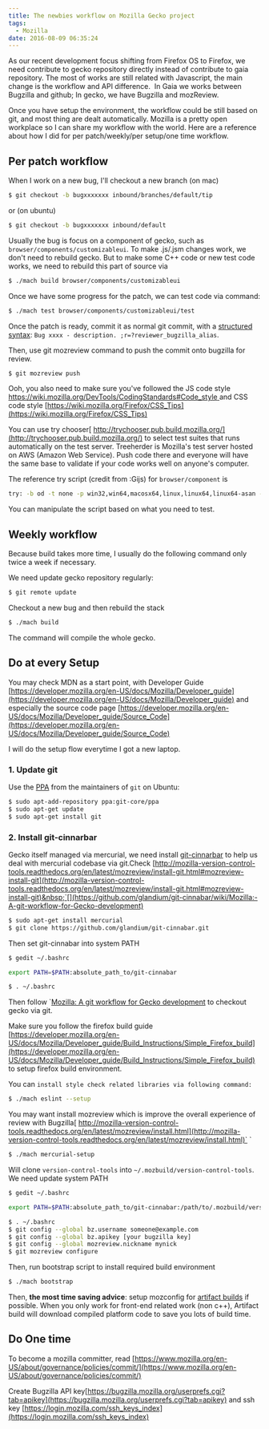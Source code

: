 ```yaml
---
title: The newbies workflow on Mozilla Gecko project
tags:
  - Mozilla
date: 2016-08-09 06:35:24
---
```


As our recent development focus shifting from Firefox OS to Firefox, we need contribute to gecko repository directly instead of contribute to gaia repository. The most of works are still related with Javascript, the main change is the workflow and API difference.&nbsp; In Gaia we works between Bugzilla and github; In gecko, we have Bugzilla and mozReview.

Once you have setup the environment, the workflow could be still based on git, and most thing are dealt automatically. Mozilla is a pretty open workplace so I can share my workflow with the world. Here are a reference about how I did for per patch/weekly/per setup/one time workflow.

## Per patch workflow

When I work on a new bug, I'll checkout a new branch (on mac)

```sh
$ git checkout -b bugxxxxxxx inbound/branches/default/tip
```

or (on ubuntu)

```sh
$ git checkout -b bugxxxxxxx inbound/default
```

Usually the bug is focus on a component of gecko, such as `browser/components/customizableui`. To make .js/.jsm changes work, we don't need to rebuild gecko. But to make some C++ code or new test code works, we need to rebuild this part of source via

```sh
$ ./mach build browser/components/customizableui
```

Once we have some progress for the patch, we can test code via command: 

```sh
$ ./mach test browser/components/customizableui/test
```

Once the patch is ready, commit it as normal git commit, with a [structured syntax](http://mozilla-version-control-tools.readthedocs.org/en/latest/mozreview/commits.html#mozreview-commits):
`Bug xxxx - description. ;r=?reviewer_bugzilla_alias`.

Then, use git mozreview command to push the commit onto bugzilla for review.

```sh
$ git mozreview push
```

Ooh, you also need to make sure you've followed the JS code style [https://wiki.mozilla.org/DevTools/CodingStandards#Code_style ](https://wiki.mozilla.org/DevTools/CodingStandards#Code_style)and CSS code style [https://wiki.mozilla.org/Firefox/CSS_Tips](https://wiki.mozilla.org/Firefox/CSS_Tips)

You can use try chooser[ http://trychooser.pub.build.mozilla.org/](http://trychooser.pub.build.mozilla.org/) to select test suites that runs automatically on the test server. Treeherder is Mozilla's test server hosted on AWS (Amazon Web Service). Push code there and everyone will have the same base to validate if your code works well on anyone's computer.

The reference try script (credit from :Gijs) for `browser/component` is

```sh
try: -b od -t none -p win32,win64,macosx64,linux,linux64,linux64-asan -u mochitest-bc,mochitest-e10s-bc,marionette,marionette-e10s
```

You can manipulate the script based on what you need to test.

## Weekly workflow

Because build takes more time, I usually do the following command only twice a week if necessary.

We need update gecko repository regularly:

```sh
$ git remote update
```

Checkout a new bug and then rebuild the stack

```sh
$ ./mach build
```

The command will compile the whole gecko.

## Do at every Setup

You may check MDN as a start point, with Developer Guide [https://developer.mozilla.org/en-US/docs/Mozilla/Developer_guide](https://developer.mozilla.org/en-US/docs/Mozilla/Developer_guide) and especially the source code page
[https://developer.mozilla.org/en-US/docs/Mozilla/Developer_guide/Source_Code](https://developer.mozilla.org/en-US/docs/Mozilla/Developer_guide/Source_Code)

I will do the setup flow everytime I got a new laptop.

### 1. Update git

Use the [PPA](https://launchpad.net/%7Egit-core/+archive/ubuntu/ppa) from the maintainers of `git` on Ubuntu: 

```sh
$ sudo apt-add-repository ppa:git-core/ppa
$ sudo apt-get update
$ sudo apt-get install git
```

### 2. Install git-cinnarbar

Gecko itself managed via mercurial, we need install [git-cinnarbar](https://github.com/glandium/git-cinnabar) to help us deal with mercurial codebase via git.Check [http://mozilla-version-control-tools.readthedocs.org/en/latest/mozreview/install-git.html#mozreview-install-git](http://mozilla-version-control-tools.readthedocs.org/en/latest/mozreview/install-git.html#mozreview-install-git)&nbsp;`[](https://github.com/glandium/git-cinnabar/wiki/Mozilla:-A-git-workflow-for-Gecko-development)

```sh
$ sudo apt-get install mercurial
$ git clone https://github.com/glandium/git-cinnabar.git
```

Then set git-cinnabar into system PATH

```sh
$ gedit ~/.bashrc
```


```bash
export PATH=$PATH:absolute_path_to/git-cinnabar
```

```sh
$ . ~/.bashrc
```

Then follow `[Mozilla: A git workflow for Gecko development](https://github.com/glandium/git-cinnabar/wiki/Mozilla:-A-git-workflow-for-Gecko-development) to checkout gecko via git.

Make sure you follow the firefox build guide [https://developer.mozilla.org/en-US/docs/Mozilla/Developer_guide/Build_Instructions/Simple_Firefox_build](https://developer.mozilla.org/en-US/docs/Mozilla/Developer_guide/Build_Instructions/Simple_Firefox_build) to setup firefox build environment.

You can `install style check related libraries via following command:`

```sh
$ ./mach eslint --setup
```

You may want install mozreview which is improve the overall experience of review with Bugzilla[ http://mozilla-version-control-tools.readthedocs.org/en/latest/mozreview/install.html](http://mozilla-version-control-tools.readthedocs.org/en/latest/mozreview/install.html)` `

```sh
$ ./mach mercurial-setup
```

Will clone `version-control-tools` into `~/.mozbuild/version-control-tools`. We need update system PATH

```sh
$ gedit ~/.bashrc
```

```bash
export PATH=$PATH:absolute_path_to/git-cinnabar:/path/to/.mozbuild/version-control-tools/git/commands
```

```sh
$ . ~/.bashrc
$ git config --global bz.username someone@example.com
$ git config --global bz.apikey [your bugzilla key]
$ git config --global mozreview.nickname mynick
$ git mozreview configure
```

Then, run bootstrap script to install required build environment

```sh
$ ./mach bootstrap
```

Then, **the most time saving advice**: setup mozconfig for [artifact builds](https://developer.mozilla.org/en-US/docs/Mozilla/Developer_guide/Build_Instructions/Artifact_builds) if possible. When you only work for front-end related work (non c++), Artifact build will download compiled platform code to save you lots of build time.

## Do One time

To become a mozilla committer, read [https://www.mozilla.org/en-US/about/governance/policies/commit/](https://www.mozilla.org/en-US/about/governance/policies/commit/)

Create Bugzilla API key[https://bugzilla.mozilla.org/userprefs.cgi?tab=apikey](https://bugzilla.mozilla.org/userprefs.cgi?tab=apikey)
 and ssh key [https://login.mozilla.com/ssh_keys_index](https://login.mozilla.com/ssh_keys_index)

